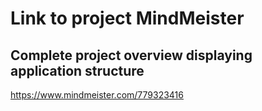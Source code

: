 # Link to project MindMeister 
## Complete project overview displaying application structure  
https://www.mindmeister.com/779323416
